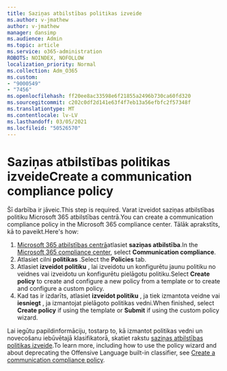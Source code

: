 ```yaml
---
title: Saziņas atbilstības politikas izveide
ms.author: v-jmathew
author: v-jmathew
manager: dansimp
ms.audience: Admin
ms.topic: article
ms.service: o365-administration
ROBOTS: NOINDEX, NOFOLLOW
localization_priority: Normal
ms.collection: Adm_O365
ms.custom:
- "9000549"
- "7456"
ms.openlocfilehash: ff20ee8ac33598e6f21855a2496b730ca60fd320
ms.sourcegitcommit: c202c0df2d141e63f4f7eb13a56efbfc2f57348f
ms.translationtype: MT
ms.contentlocale: lv-LV
ms.lasthandoff: 03/05/2021
ms.locfileid: "50526570"
---
```

# <a name="create-a-communication-compliance-policy"></a><span data-ttu-id="c1fd5-102">Saziņas atbilstības politikas izveide</span><span class="sxs-lookup"><span data-stu-id="c1fd5-102">Create a communication compliance policy</span></span>

<span data-ttu-id="c1fd5-103">Šī darbība ir jāveic.</span><span class="sxs-lookup"><span data-stu-id="c1fd5-103">This step is required.</span></span> <span data-ttu-id="c1fd5-104">Varat izveidot saziņas atbilstības politiku Microsoft 365 atbilstības centrā.</span><span class="sxs-lookup"><span data-stu-id="c1fd5-104">You can create a communication compliance policy in the Microsoft 365 compliance center.</span></span> <span data-ttu-id="c1fd5-105">Tālāk aprakstīts, kā to paveikt.</span><span class="sxs-lookup"><span data-stu-id="c1fd5-105">Here's how:</span></span>

1. <span data-ttu-id="c1fd5-106">[Microsoft 365 atbilstības centrā](https://go.microsoft.com/fwlink/?linkid=2130502)atlasiet **saziņas atbilstība**.</span><span class="sxs-lookup"><span data-stu-id="c1fd5-106">In the [Microsoft 365 compliance center](https://go.microsoft.com/fwlink/?linkid=2130502), select **Communication compliance**.</span></span>
2. <span data-ttu-id="c1fd5-107">Atlasiet cilni **politikas** .</span><span class="sxs-lookup"><span data-stu-id="c1fd5-107">Select the **Policies** tab.</span></span>
3. <span data-ttu-id="c1fd5-108">Atlasiet **izveidot politiku** , lai izveidotu un konfigurētu jaunu politiku no veidnes vai izveidotu un konfigurētu pielāgotu politiku.</span><span class="sxs-lookup"><span data-stu-id="c1fd5-108">Select **Create policy** to create and configure a new policy from a template or to create and configure a custom policy.</span></span>
4. <span data-ttu-id="c1fd5-109">Kad tas ir izdarīts, atlasiet **izveidot politiku** , ja tiek izmantota veidne vai **iesniegt** , ja izmantojat pielāgoto politikas vedni.</span><span class="sxs-lookup"><span data-stu-id="c1fd5-109">When finished, select **Create policy** if using the template or **Submit** if using the custom policy wizard.</span></span>

<span data-ttu-id="c1fd5-110">Lai iegūtu papildinformāciju, tostarp to, kā izmantot politikas vedni un novecošanu iebūvētajā klasifikatorā, skatiet rakstu [saziņas atbilstības politikas izveide](https://go.microsoft.com/fwlink/?linkid=2129079).</span><span class="sxs-lookup"><span data-stu-id="c1fd5-110">To learn more, including how to use the policy wizard and about deprecating the Offensive Language built-in classifier, see [Create a communication compliance policy](https://go.microsoft.com/fwlink/?linkid=2129079).</span></span>
